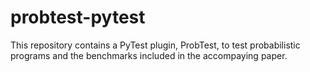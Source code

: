 # probtest-pytest
This repository contains a PyTest plugin, ProbTest, to test probabilistic programs and the benchmarks included in the accompaying paper.
